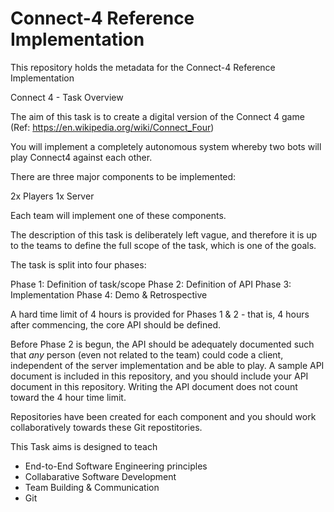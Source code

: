 # Connect-4 Reference Implementation
This repository holds the metadata for the Connect-4 Reference Implementation

Connect 4 - Task Overview

The aim of this task is to create a digital version of the Connect 4 game (Ref: https://en.wikipedia.org/wiki/Connect_Four)

You will implement a completely autonomous system whereby two bots will play Connect4 against each other.

There are three major components to be implemented:

2x Players
1x Server

Each team will implement one of these components.

The description of this task is deliberately left vague, and therefore it is up to the teams to define the full scope of the task, which is one of the goals.

The task is split into four phases:

Phase 1: Definition of task/scope
Phase 2: Definition of API
Phase 3: Implementation
Phase 4: Demo & Retrospective

A hard time limit of 4 hours is provided for Phases 1 & 2 - that is, 4 hours after commencing, the core API should be defined.

Before Phase 2 is begun, the API should be adequately documented such that *any* person (even not related to the team) could code a client, independent of the server implementation and be able to play. A sample API document is included in this repository, and you should include your API document in this repository. Writing the API document does not count toward the 4 hour time limit.

Repositories have been created for each component and you should work collaboratively towards these Git repostitories.

This Task aims is designed to teach

* End-to-End Software Engineering principles
* Collabarative Software Development
* Team Building & Communication
* Git
